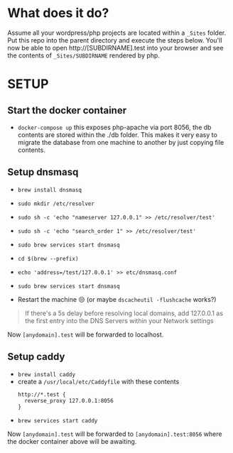# What does it do?

Assume all your wordpress/php projects are located within a `_Sites` folder.
Put this repo into the parent directory and execute the steps below. You'll now be able to open http://[SUBDIRNAME].test into your browser and see the contents of `_Sites/SUBDIRNAME` rendered by php.

# SETUP

## Start the docker container

- `docker-compose up`
  this exposes php-apache via port 8056, the db contents are stored within the ./db folder. This makes it very easy to migrate the database from one machine to another by just copying file contents.

## Setup dnsmasq

- `brew install dnsmasq`
- `sudo mkdir /etc/resolver`
- `sudo sh -c 'echo "nameserver 127.0.0.1" >> /etc/resolver/test'`
- `sudo sh -c 'echo "search_order 1" >> /etc/resolver/test'`
- `sudo brew services start dnsmasq`
- `cd $(brew --prefix)`
- `echo 'address=/test/127.0.0.1' >> etc/dnsmasq.conf`
- `sudo brew services start dnsmasq`

- Restart the machine 😒 (or maybe `dscacheutil -flushcache` works?)

> If there's a 5s delay before resolving local domains, add 127.0.0.1 as the first entry into the DNS Servers within your Network settings

Now `[anydomain].test` will be forwarded to localhost.

## Setup caddy

- `brew install caddy`
- create a `/usr/local/etc/Caddyfile` with these contents
  ```
  http://*.test {
    reverse_proxy 127.0.0.1:8056
  }
  ```
- `brew services start caddy`

Now `[anydomain].test` will be forwarded to `[anydomain].test:8056` where the docker container above will be awaiting.

